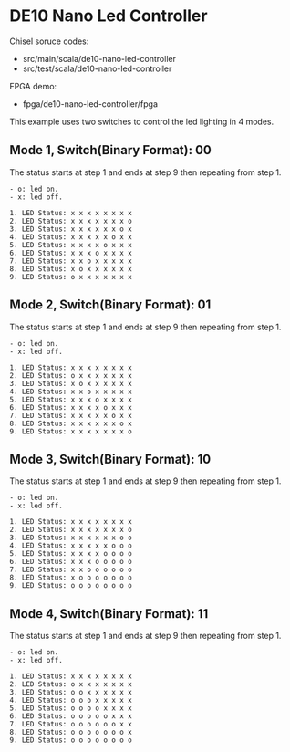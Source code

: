 # DE10 Nano Led Controller

Chisel soruce codes:
- src/main/scala/de10-nano-led-controller
- src/test/scala/de10-nano-led-controller

FPGA demo:
- fpga/de10-nano-led-controller/fpga

This example uses two switches to control the led lighting in 4 modes.

## Mode 1, Switch(Binary Format): 00

The status starts at step 1 and ends at step 9 then repeating from step 1.

```
- o: led on.
- x: led off.

1. LED Status: x x x x x x x x
2. LED Status: x x x x x x x o
3. LED Status: x x x x x x o x
4. LED Status: x x x x x o x x
5. LED Status: x x x x o x x x
6. LED Status: x x x o x x x x
7. LED Status: x x o x x x x x
8. LED Status: x o x x x x x x
9. LED Status: o x x x x x x x
```

## Mode 2, Switch(Binary Format): 01

The status starts at step 1 and ends at step 9 then repeating from step 1.

```
- o: led on.
- x: led off.

1. LED Status: x x x x x x x x
2. LED Status: o x x x x x x x
3. LED Status: x o x x x x x x
4. LED Status: x x o x x x x x
5. LED Status: x x x o x x x x
6. LED Status: x x x x o x x x
7. LED Status: x x x x x o x x
8. LED Status: x x x x x x o x
9. LED Status: x x x x x x x o
```

## Mode 3, Switch(Binary Format): 10

The status starts at step 1 and ends at step 9 then repeating from step 1.

```
- o: led on.
- x: led off.

1. LED Status: x x x x x x x x
2. LED Status: x x x x x x x o
3. LED Status: x x x x x x o o
4. LED Status: x x x x x o o o
5. LED Status: x x x x o o o o
6. LED Status: x x x o o o o o
7. LED Status: x x o o o o o o
8. LED Status: x o o o o o o o
9. LED Status: o o o o o o o o
```

## Mode 4, Switch(Binary Format): 11

The status starts at step 1 and ends at step 9 then repeating from step 1.

```
- o: led on.
- x: led off.

1. LED Status: x x x x x x x x
2. LED Status: o x x x x x x x
3. LED Status: o o x x x x x x
4. LED Status: o o o x x x x x
5. LED Status: o o o o x x x x
6. LED Status: o o o o o x x x
7. LED Status: o o o o o o x x
8. LED Status: o o o o o o o x
9. LED Status: o o o o o o o o
```
